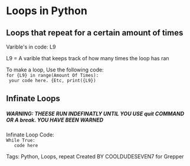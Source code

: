 # Loops in Python
## Loops that repeat for a certain amount of times
Varible's in code:
L9

L9 = A varible that keeps track of how many times the loop has ran

To make a loop, Use the following code:\
`for {L9} in range(Amount Of Times):`\
 ` your code here. {Etc, print({L9})`
 ## Infinate Loops
 ##### WARNING: THEESE RUN INDEFINATLY UNTIL YOU USE  quit COMMAND OR A break. YOU HAVE BEEN WARNED 
 Infinate Loop Code:\
  `While True:`\
  `   code here`
  
  
  Tags: Python, Loops, repeat
  Created BY COOLDUDESEVEN7 for Grepper
  
